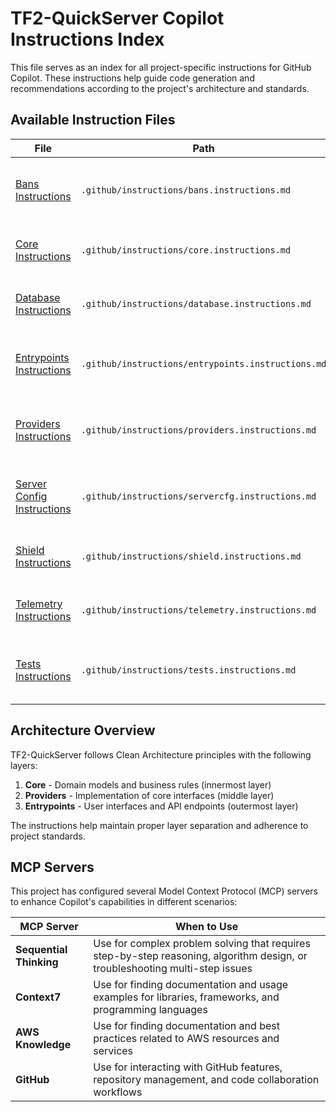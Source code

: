 # TF2-QuickServer Copilot Instructions Index

This file serves as an index for all project-specific instructions for GitHub Copilot. These instructions help guide code generation and recommendations according to the project's architecture and standards.

## Available Instruction Files

| File                                                                         | Path                                               | Applies To                | Purpose                                                                   |
| ---------------------------------------------------------------------------- | -------------------------------------------------- | ------------------------- | ------------------------------------------------------------------------- |
| [Bans Instructions](.github/instructions/bans.instructions.md)               | `.github/instructions/bans.instructions.md`        | `db/bans.csv`             | Guidelines for managing banned players in the TF2-QuickServer platform    |
| [Core Instructions](.github/instructions/core.instructions.md)               | `.github/instructions/core.instructions.md`        | `src/core/**/*.ts`        | Guidelines for the core domain layer (models, business rules, interfaces) |
| [Database Instructions](.github/instructions/database.instructions.md)       | `.github/instructions/database.instructions.md`    | `migrations/**/*.ts`      | Guidelines for SQLite database migrations using Knex.js                   |
| [Entrypoints Instructions](.github/instructions/entrypoints.instructions.md) | `.github/instructions/entrypoints.instructions.md` | `src/entrypoints/**/*.ts` | Guidelines for the user interfaces layer (Discord commands, HTTP APIs)    |
| [Providers Instructions](.github/instructions/providers.instructions.md)     | `.github/instructions/providers.instructions.md`   | `src/providers/**/*.ts`   | Guidelines for implementation of core interfaces, external integrations   |
| [Server Config Instructions](.github/instructions/servercfg.instructions.md) | `.github/instructions/servercfg.instructions.md`   | `variants/**/*`           | Guidelines for TF2 server configuration, maps, and Docker images          |
| [Shield Instructions](.github/instructions/shield.instructions.md)           | `.github/instructions/shield.instructions.md`      | `shield/**/*`             | Guidelines for the DDoS protection sidecar component                      |
| [Telemetry Instructions](.github/instructions/telemetry.instructions.md)     | `.github/instructions/telemetry.instructions.md`   | `src/**/*.ts`             | Guidelines for OpenTelemetry usage across the project                     |
| [Tests Instructions](.github/instructions/tests.instructions.md)             | `.github/instructions/tests.instructions.md`       | `src/**/*.test.ts`        | Guidelines for writing tests using the Given/When/Then approach           |

## Architecture Overview

TF2-QuickServer follows Clean Architecture principles with the following layers:

1. **Core** - Domain models and business rules (innermost layer)
2. **Providers** - Implementation of core interfaces (middle layer)
3. **Entrypoints** - User interfaces and API endpoints (outermost layer)

The instructions help maintain proper layer separation and adherence to project standards.

## MCP Servers

This project has configured several Model Context Protocol (MCP) servers to enhance Copilot's capabilities in different scenarios:

| MCP Server              | When to Use                                                                                                                  |
| ----------------------- | ---------------------------------------------------------------------------------------------------------------------------- |
| **Sequential Thinking** | Use for complex problem solving that requires step-by-step reasoning, algorithm design, or troubleshooting multi-step issues |
| **Context7**            | Use for finding documentation and usage examples for libraries, frameworks, and programming languages                        |
| **AWS Knowledge**       | Use for finding documentation and best practices related to AWS resources and services                                       |
| **GitHub**              | Use for interacting with GitHub features, repository management, and code collaboration workflows                            |


